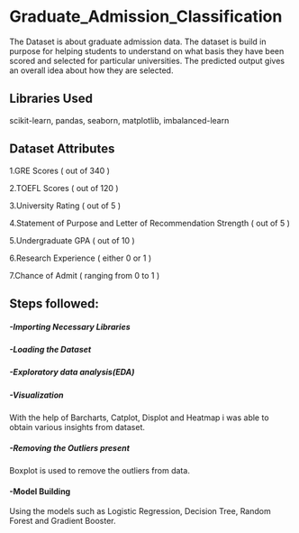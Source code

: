 # Graduate_Admission_Classification
The Dataset is about graduate admission data. The dataset is build in purpose for helping students to understand on what basis they have been scored and selected for particular universities. The predicted output gives an overall idea about how they are selected.
## Libraries Used
scikit-learn, pandas, seaborn, matplotlib, imbalanced-learn    
## Dataset Attributes
1.GRE Scores ( out of 340 )

2.TOEFL Scores ( out of 120 )

3.University Rating ( out of 5 )

4.Statement of Purpose and Letter of Recommendation Strength ( out of 5 )

5.Undergraduate GPA ( out of 10 )

6.Research Experience ( either 0 or 1 )

7.Chance of Admit ( ranging from 0 to 1 )
## Steps followed:
##### -Importing Necessary Libraries

##### -Loading the Dataset

##### -Exploratory data analysis(EDA)

##### -Visualization

  With the help of Barcharts, Catplot, Displot and Heatmap i was able to obtain various insights from dataset.
  
##### -Removing the Outliers present

  Boxplot is used to remove the outliers from data.
  
#### -Model Building

  Using the models such as Logistic Regression, Decision Tree, Random Forest and Gradient Booster.
  

